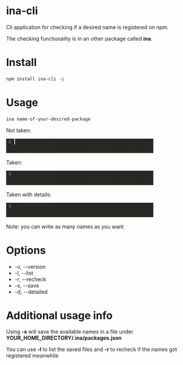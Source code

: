 # ina-cli
Cli application for checking if a desired name is registered on npm.

The checking functionality is in an other package called __ina__.

# Install

```bash
npm install ina-cli -g
```

# Usage

```bash
ina name-of-your-desired-package
```

Not taken:

![](fancy/example_asdasdasd2.gif)

Taken:

![](fancy/example_ina_cli.gif)

Taken with details:

![](fancy/example_react.gif)

Note: you can write as many names as you want

# Options

* -v, --version
* -l, --list
* -r, --recheck
* -s, --save
* -d, --detailed

# Additional usage info

Using __-s__ will save the available names in a file under __YOUR_HOME_DIRECTORY/.ina/packages.json__

You can use __-l__ to list the saved files and __-r__ to recheck if the names got registered meanwhile
